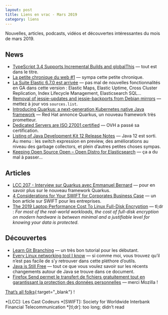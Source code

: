 ```yaml
---
layout: post
title: Liens en vrac - Mars 2019
category: liens
---
```


Nouvelles, articles, podcasts, vidéos et découvertes intéressantes du mois de mars 2019.

## News

- [TypeScript 3.4 Supports Incremental Builds and globalThis](https://www.infoq.com/news/2019/03/typescript-3-4-release/)
  — tout est dans le titre.
- [La petite chronique du web #1](https://blog.zenika.com/2019/03/27/la-petite-chronique-du-web-1/)
  — sympa cette petite chronique.
- [La Suite Elastic 6.7.0 est arrivée](https://www.elastic.co/fr/blog/elastic-stack-6-7-0-released)
  — pas mal de nouvelles fonctionnalités en GA dans cette version : Elastic Maps, Elastic Uptime, Cross Cluster
  Replication, Index Lifecycle Management, Elasticsearch SQL…
- [Removal of jessie-updates and jessie-backports from Debian mirrors](https://www.lucas-nussbaum.net/blog/?p=947)
  — mettez à jour vos `sources.list`.
- [Introducing Quarkus: a next-generation Kubernetes native Java framework](https://developers.redhat.com/blog/2019/03/07/quarkus-next-generation-kubernetes-native-java-framework/)
  — Red Hat annonce Quarkus, un nouveau framework très prometteur.
- [Dedicated Servers are ISO 27001 certified](https://www.ovh.com/blog/dedicated-servers-are-iso-27001-certified/)
  — OVH a passé sa certification.
- [Listing of Java Development Kit 12 Release Notes](https://www.oracle.com/technetwork/java/javase/12u-relnotes-5211424.html)
  — Java 12 est sorti. Au menu : les switch expression en preview, des améliorations au niveau des garbage collectors,
  et plein d’autres petites choses sympas.
- [Keeping Open Source Open – Open Distro for Elasticsearch](https://aws.amazon.com/fr/blogs/opensource/keeping-open-source-open-open-distro-for-elasticsearch/)
  — ça a du mal à passer…

## Articles

- [LCC 207 - Interview sur Quarkus avec Emmanuel Bernard](https://lescastcodeurs.com/2019/03/26/lcc-207-interview-sur-quarkus-avec-emmanuel-bernard/)
  — pour en savoir plus sur le nouveau framework Quarkus.
- [4 Considerations for Your SWIFT for Corporates Business Case](https://www.sepaforcorporates.com/swift-for-corporates/4-considerations-for-your-swift-for-corporates-business-case/)
  — un bon article sur SWIFT pour les entreprises.
- [The 2019 Laptop Performance Cost To Linux Full-Disk Encryption](https://www.phoronix.com/scan.php?page=article&item=2019-linux-encrypt)
  — tl;dr : _For most of the real-world workloads, the cost of full-disk encryption on modern hardware is between
  minimal and a justifiable level for knowing your data is protected_.

## Découvertes

- [Learn Git Branching](https://learngitbranching.js.org/)
  — un très bon tutorial pour les débutant.
- [Every Linux networking tool I know](https://wizardzines.com/networking-tools-poster/)
  — si comme moi, vous trouvez qu’il n’est pas facile de s’y retrouver dans cette pléthore d’outils.
- [Java is Still Free](https://docs.google.com/document/d/1nFGazvrCvHMZJgFstlbzoHjpAVwv5DEdnaBr_5pKuHo/edit)
  — tout ce que vous voulez savoir sur les récents changements autour de Java se trouve dans ce document.
- [Firefox Send permet le transfert de fichiers gratuitement tout en garantissant la protection des données personnelles](https://blog.mozilla.org/press-fr/2019/03/12/firefox-send-permet-le-transfert-de-fichiers-gratuitement-tout-en-garantissant-la-protection-des-donnees-personnelles/)
  — merci Mozilla !

[That’s all folks](https://www.youtube.com/watch?v=qunnzffFTj0 "Feu! Chatterton - Souvenir"){:target="_blank"} !

<!-- prettier-ignore-start -->
*[LCC]: Les Cast Codeurs
*[SWIFT]: Society for Worldwide Interbank Financial Telecommunication
*[tl;dr]: too long; didn’t read
<!-- prettier-ignore-end -->
